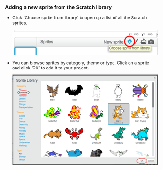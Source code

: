 ### Adding a new sprite from the Scratch library

+ Click 'Choose sprite from library' to open up a list of all the Scratch sprites.

	![screenshot](images/sprite-library.png)

+ You can browse sprites by category, theme or type. Click on a sprite and click ‘OK’ to add it to your project.

	![screenshot](images/sprite-choose.png)

